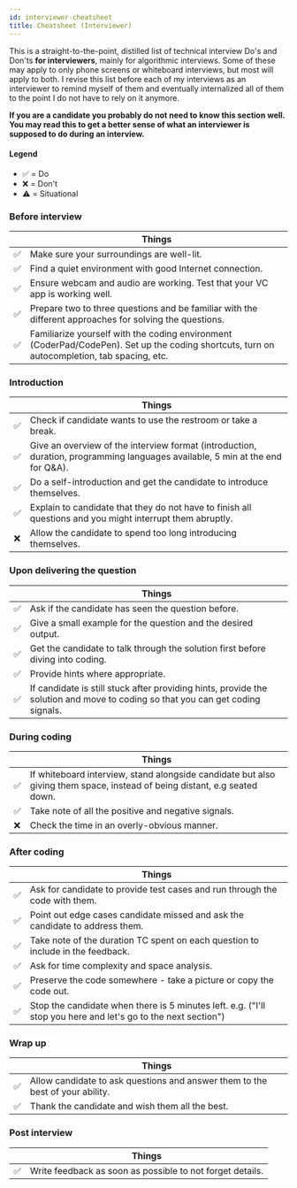 ```yaml
---
id: interviewer-cheatsheet
title: Cheatsheet (Interviewer)
---
```


This is a straight-to-the-point, distilled list of technical interview Do's and Don'ts **for interviewers**, mainly for algorithmic interviews. Some of these may apply to only phone screens or whiteboard interviews, but most will apply to both. I revise this list before each of my interviews as an interviewer to remind myself of them and eventually internalized all of them to the point I do not have to rely on it anymore.

**If you are a candidate you probably do not need to know this section well. You may read this to get a better sense of what an interviewer is supposed to do during an interview.**

#### Legend

- ✅ = Do
- ❌ = Don't
- ⚠️ = Situational

### Before interview

|  | Things |
| --- | --- |
| ✅ | Make sure your surroundings are well-lit. |
| ✅ | Find a quiet environment with good Internet connection. |
| ✅ | Ensure webcam and audio are working. Test that your VC app is working well. |
| ✅ | Prepare two to three questions and be familiar with the different approaches for solving the questions. |
| ✅ | Familiarize yourself with the coding environment (CoderPad/CodePen). Set up the coding shortcuts, turn on autocompletion, tab spacing, etc. |

### Introduction

|  | Things |
| --- | --- |
| ✅ | Check if candidate wants to use the restroom or take a break. |
| ✅ | Give an overview of the interview format (introduction, duration, programming languages available, 5 min at the end for Q&A). |
| ✅ | Do a self-introduction and get the candidate to introduce themselves. |
| ✅ | Explain to candidate that they do not have to finish all questions and you might interrupt them abruptly. |
| ❌ | Allow the candidate to spend too long introducing themselves. |

### Upon delivering the question

|  | Things |
| --- | --- |
| ✅ | Ask if the candidate has seen the question before. |
| ✅ | Give a small example for the question and the desired output. |
| ✅ | Get the candidate to talk through the solution first before diving into coding. |
| ✅ | Provide hints where appropriate. |
| ✅ | If candidate is still stuck after providing hints, provide the solution and move to coding so that you can get coding signals. |

### During coding

|  | Things |
| --- | --- |
| ✅ | If whiteboard interview, stand alongside candidate but also giving them space, instead of being distant, e.g seated down. |
| ✅ | Take note of all the positive and negative signals. |
| ❌ | Check the time in an overly-obvious manner. |

### After coding

|  | Things |
| --- | --- |
| ✅ | Ask for candidate to provide test cases and run through the code with them. |
| ✅ | Point out edge cases candidate missed and ask the candidate to address them. |
| ✅ | Take note of the duration TC spent on each question to include in the feedback. |
| ✅ | Ask for time complexity and space analysis. |
| ✅ | Preserve the code somewhere - take a picture or copy the code out. |
| ✅ | Stop the candidate when there is 5 minutes left. e.g. ("I'll stop you here and let's go to the next section") |

### Wrap up

|  | Things |
| --- | --- |
| ✅ | Allow candidate to ask questions and answer them to the best of your ability. |
| ✅ | Thank the candidate and wish them all the best. |

### Post interview

|     | Things                                                    |
| --- | --------------------------------------------------------- |
| ✅  | Write feedback as soon as possible to not forget details. |

